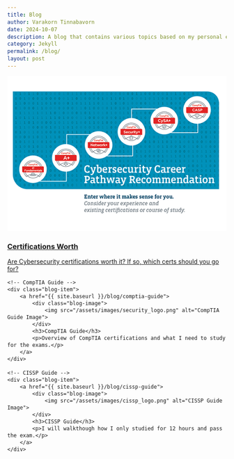 ```yaml
---
title: Blog
author: Varakorn Tinnabavorn
date: 2024-10-07
description: A blog that contains various topics based on my personal experience.
category: Jekyll
permalink: /blog/
layout: post
---
```


<div class="blog-container">
    <!-- Are Certifications Worth It? -->
    <div class="blog-item">
        <a href="{{ site.baseurl }}/blog/cert-worth">
            <div class="blog-image">
                <img src="/assets/images/comptia_pathway.png" alt="Certifications Image">
            </div>
            <h3>Certifications Worth</h3>
            <p>Are Cybersecurity certifications worth it? If so, which certs should you go for?</p>
        </a>
    </div>

    <!-- CompTIA Guide -->
    <div class="blog-item">
        <a href="{{ site.baseurl }}/blog/comptia-guide">
            <div class="blog-image">
                <img src="/assets/images/security_logo.png" alt="CompTIA Guide Image">
            </div>
            <h3>CompTIA Guide</h3>
            <p>Overview of CompTIA certifications and what I need to study for the exams.</p>
        </a>
    </div>

    <!-- CISSP Guide -->
    <div class="blog-item">
        <a href="{{ site.baseurl }}/blog/cissp-guide">
            <div class="blog-image">
                <img src="/assets/images/cissp_logo.png" alt="CISSP Guide Image">
            </div>
            <h3>CISSP Guide</h3>
            <p>I will walkthough how I only studied for 12 hours and pass the exam.</p>
        </a>
    </div>
</div>
